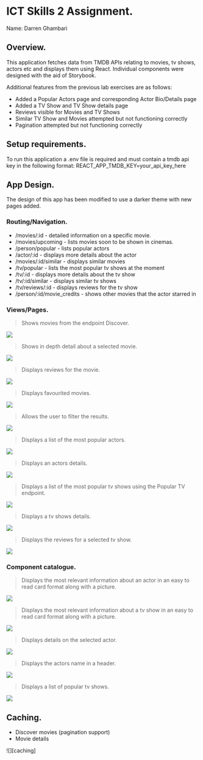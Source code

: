 # ICT Skills 2 Assignment.

Name: Darren Ghambari

## Overview.

This application fetches data from TMDB APIs relating to movies, tv shows, actors etc and displays them using React. Individual components were designed with the aid of Storybook.

Additional features from the previous lab exercises are as follows:

- Added a Popular Actors page and corresponding Actor Bio/Details page
- Added a TV Show and TV Show details page
- Reviews visible for Movies and TV Shows
- Similar TV Show and Movies attempted but not functioning correctly
- Pagination attempted but not functioning correctly

## Setup requirements.

To run this application a .env file is required and must contain a tmdb api key in the following format:
REACT_APP_TMDB_KEY=your_api_key_here

## App Design.

The design of this app has been modified to use a darker theme with new pages added.

### Routing/Navigation.

- /movies/:id - detailed information on a specific movie.
- /movies/upcoming - lists movies soon to be shown in cinemas.
- /person/popular - lists popular actors
- /actor/:id - displays more details about the actor
- /movies/:id/similar - displays similar movies
- /tv/popular - lists the most popular tv shows at the moment
- /tv/:id - displays more details about the tv show
- /tv/:id/similar - displays similar tv shows
- /tv/reviews/:id - displays reviews for the tv show
- /person/:id/movie_credits - shows other movies that the actor starred in

### Views/Pages.

> Shows movies from the endpoint Discover.

![][home]

> Shows in depth detail about a selected movie.

![][movie_details]

> Displays reviews for the movie.

![][movie_reviews]

> Displays favourited movies.

![][favourite_movies]

> Allows the user to filter the results.

![][movie_filter]

> Displays a list of the most popular actors.

![][popular_actors]

> Displays an actors details.

![][actor_details]

> Displays a list of the most popular tv shows using the Popular TV endpoint.

![][tvshows]

> Displays a tv shows details.

![][tv_details]

> Displays the reviews for a selected tv show.

![][tv_reviews]

### Component catalogue.

> Displays the most relevant information about an actor in an easy to read card format along with a picture.

![][actor_card]

> Displays the most relevant information about a tv show in an easy to read card format along with a picture.

![][tv_show_card]

> Displays details on the selected actor.

![][actor_details_storybook]

> Displays the actors name in a header.

![][actor_header]

> Displays a list of popular tv shows.

![][tv_list]

## Caching.

- Discover movies (pagination support)
- Movie details

![][caching]

[actor_details]: /public/assets/actor_details.png
[favourite_movies]: /public/assets/favourite_movies.png
[home]: /public/assets/home.png
[movie_details]: /public/assets/movie_details.png
[movie_reviews]: /public/assets/movie_reviews.png
[movie_filter]: /public/assets/movie_filter.png
[popular_actors]: /public/assets/popular_actors.png
[stories]: /public/assets/stories.png
[tvshows]: /public/assets/tvshows.png
[tv_details]: /public/assets/tv_details.png
[tv_reviews]: /public/assets/tv_reviews.png
[upcoming]: /public/assets/upcoming.png
[actor_card]: /public/assets/actor_card.png
[tv_card]: /public/assets/tv_card.png
[actor_details_storybook]: /public/assets/actor_details_storybook.png
[actor_header]: /public/assets/actor_header.png
[tv_list]: /public/assets/tv_list.png
[tv_show_card]: /public/assets/tv_show_card.png
